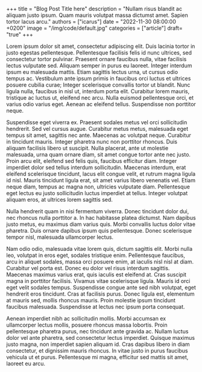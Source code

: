 +++
title = "Blog Post Title here"
description = "Nullam risus blandit ac aliquam justo ipsum. Quam mauris volutpat massa dictumst amet. Sapien tortor lacus arcu."
authors = ["icarus"]
date = "2022-11-30 08:00:00 +0200"
image = "/img/code/default.jpg"
categories = ["article"]
draft= "true"
+++

Lorem ipsum dolor sit amet, consectetur adipiscing elit. Duis lacinia tortor in justo egestas pellentesque. Pellentesque facilisis felis id nunc ultrices, sed consectetur tortor pulvinar. Praesent ornare faucibus nulla, vitae facilisis lectus vulputate sed. Aliquam semper in purus eu laoreet. Integer interdum ipsum eu malesuada mattis. Etiam sagittis lectus urna, ut cursus odio tempus ac. Vestibulum ante ipsum primis in faucibus orci luctus et ultrices posuere cubilia curae; Integer scelerisque convallis tortor ut blandit. Nunc ligula nulla, faucibus in nisl ut, interdum porta elit. Curabitur lorem mauris, tristique ac luctus ut, eleifend nec arcu. Nulla euismod pellentesque orci, et varius odio varius eget. Aenean ac eleifend tellus. Suspendisse non porttitor neque.

Suspendisse eget viverra ex. Praesent sodales metus vel orci sollicitudin hendrerit. Sed vel cursus augue. Curabitur metus metus, malesuada eget tempus sit amet, sagittis nec ante. Maecenas ac volutpat neque. Curabitur in tincidunt mauris. Integer pharetra nunc non porttitor rhoncus. Duis aliquam facilisis libero ut suscipit. Nulla placerat, ante ut molestie malesuada, urna quam ornare diam, sit amet congue tortor ante nec justo. Proin arcu elit, eleifend sed felis quis, faucibus efficitur diam. Integer imperdiet dolor sed tellus interdum sollicitudin. Maecenas interdum, erat eleifend scelerisque tincidunt, lacus elit congue velit, et rutrum magna ligula id nisl. Mauris tincidunt ligula erat, sit amet varius libero venenatis vel. Etiam neque diam, tempus ac magna non, ultricies vulputate diam. Pellentesque eget lectus eu justo sollicitudin luctus imperdiet at tellus. Integer volutpat aliquam eros, at ultrices lorem sagittis sed.

Nulla hendrerit quam in nisi fermentum viverra. Donec tincidunt dolor dui, nec rhoncus nulla porttitor a. In hac habitasse platea dictumst. Nam dapibus justo metus, eu maximus diam varius quis. Morbi convallis luctus dolor vitae pharetra. Duis ornare dapibus ipsum quis pellentesque. Donec scelerisque tempor nisl, malesuada ullamcorper lectus.

Nam odio odio, malesuada vitae lorem quis, dictum sagittis elit. Morbi nulla leo, volutpat in eros eget, sodales tristique enim. Pellentesque faucibus, arcu in aliquet sodales, massa orci posuere enim, at iaculis nisl nisl at diam. Curabitur vel porta est. Donec eu dolor vel risus interdum sagittis. Maecenas maximus varius erat, quis iaculis est eleifend at. Cras suscipit magna in porttitor facilisis. Vivamus vitae scelerisque ligula. Mauris id orci eget velit sodales tempus. Suspendisse congue ante sed nibh volutpat, eget hendrerit eros tincidunt. Cras at facilisis purus. Donec ligula est, elementum at mauris sed, mollis rhoncus mauris. Proin molestie ipsum tincidunt faucibus malesuada. Suspendisse at lectus nec ipsum porta consequat.

Aenean imperdiet nibh ac sollicitudin mollis. Morbi accumsan ex ullamcorper lectus mollis, posuere rhoncus massa lobortis. Proin pellentesque pharetra purus, nec tincidunt ante gravida ac. Nullam luctus dolor vel ante pharetra, sed consectetur lectus imperdiet. Quisque maximus justo magna, non imperdiet sapien aliquam id. Cras dapibus libero in diam consectetur, et dignissim mauris rhoncus. In vitae justo in purus faucibus vehicula ut et purus. Pellentesque mi magna, efficitur sed mattis sit amet, laoreet eu arcu.